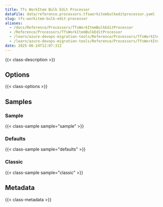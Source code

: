 ```yaml
---
title: Tfs WorkItem Bulk Edit Processor
dataFile: data/reference.processors.tfsworkitembulkeditprocessor.yaml
slug: tfs-workitem-bulk-edit-processor
aliases:
  - /docs/Reference/Processors/TfsWorkItemBulkEditProcessor
  - /Reference/Processors/TfsWorkItemBulkEditProcessor
  - /learn/azure-devops-migration-tools/Reference/Processors/TfsWorkItemBulkEditProcessor
  - /learn/azure-devops-migration-tools/Reference/Processors/TfsWorkItemBulkEditProcessor/index.md
date: 2025-06-24T12:07:31Z
---
```


{{< class-description >}}

## Options

{{< class-options >}}

## Samples

### Sample

{{< class-sample sample="sample" >}}

### Defaults

{{< class-sample sample="defaults" >}}

### Classic

{{< class-sample sample="classic" >}}

## Metadata

{{< class-metadata >}}
